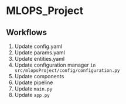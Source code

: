 # MLOPS_Project

## Workflows

1. Update config.yaml
2. Update params.yaml
3. Update entities.yaml
4. Update configuration manager `in src/mlopsProject/config/configuration.py`
5. Update components
6. Update pipeline
7. Update `main.py`
8. Update `app.py`